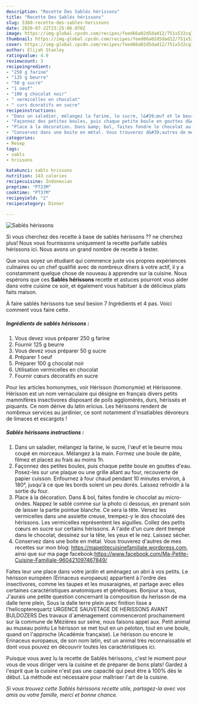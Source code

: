 ```yaml
---
description: "Recette Des Sablés hérissons"
title: "Recette Des Sablés hérissons"
slug: 5360-recette-des-sables-herissons
date: 2020-07-22T23:25:06.070Z
image: https://img-global.cpcdn.com/recipes/feed66a02d5dad12/751x532cq70/sables-herissons-photo-principale-de-la-recette.jpg
thumbnail: https://img-global.cpcdn.com/recipes/feed66a02d5dad12/751x532cq70/sables-herissons-photo-principale-de-la-recette.jpg
cover: https://img-global.cpcdn.com/recipes/feed66a02d5dad12/751x532cq70/sables-herissons-photo-principale-de-la-recette.jpg
author: Elijah Stanley
ratingvalue: 4.9
reviewcount: 3
recipeingredient:
- "250 g farine"
- "125 g beurre"
- "50 g sucre"
- "1 oeuf"
- "100 g chocolat noir"
- " vermicelles en chocolat"
- " curs dcoratifs en sucre"
recipeinstructions:
- "Dans un saladier, mélangez la farine, le sucre, l&#39;œuf et le beurre mou coupé en morceaux. Mélangez à la main. Formez une boule de pâte, filmez et placez au frais au moins 1h."
- "Façonnez des petites boules, puis chaque petite boule en gouttes d&#39;eau. Posez-les sur une plaque ou une grille allant au four, recouverte de papier cuisson. Enfournez à four chaud pendant 10 minutes environ, à 180°, jusqu&#39;à ce que les bords soient un peu dorés. Laissez refroidir à la sortie du four."
- "Place à la décoration. Dans &amp; bol, faites fondre le chocolat au micro-ondes. Nappez le sablé comme sur la photo ci dessous, en prenant soin de laisser la partie pointue blanche. Ce sera la tête. Versez les vermicelles dans une assiette creuse, trempez-y le dos chocolaté des hérissons. Les vermicelles représentent les aiguilles. Collez des petits cœurs en sucre sur certains hérissons. A l&#39;aide d&#39;un cure dent trempé dans le chocolat, dessinez sur la tête, les yeux et le nez. Laissez sécher."
- "Conservez dans une boite en métal. Vous trouverez d&#39;autres de mes recettes sur mon blog: https://mapetitecuisinefamiliale.wordpress.com, ainsi que sur ma page facebook:https://www.facebook.com/Ma-Petite-Cuisine-Familiale-960421097467849/"
categories:
- Resep
tags:
- sabls
- hrissons

katakunci: sabls hrissons 
nutrition: 143 calories
recipecuisine: Indonesian
preptime: "PT23M"
cooktime: "PT37M"
recipeyield: "2"
recipecategory: Dinner

---
```



![Sablés hérissons](https://img-global.cpcdn.com/recipes/feed66a02d5dad12/751x532cq70/sables-herissons-photo-principale-de-la-recette.jpg)

Si vous cherchez des recette à base de sablés hérissons ?? ne cherchez plus! Nous vous fournissons uniquement la recette parfaite sablés hérissons ici. Nous avons un grand nombre de recette à tester.

Que vous soyez un étudiant qui commence juste vos propres expériences culinaires ou un chef qualifié avec de nombreux dîners à votre actif, il y a constamment quelque chose de nouveau à apprendre sur la cuisine. Nous espérons que ces <strong> Sablés hérissons </strong> recette et astuces pourront vous aider dans votre cuisine ce soir, et également vous habituer à de délicieux plats faits maison.

<!--inarticleads1-->

À faire sablés hérissons tue seul besion 7 Ingrédients et 4 pas. Voici comment vous faire cette.

##### Ingrédients de sablés hérissons :

1. Vous devez vous préparer 250 g farine
1. Fournir 125 g beurre
1. Vous devez vous préparer 50 g sucre
1. Préparer 1 oeuf
1. Préparer 100 g chocolat noir
1. Utilisation  vermicelles en chocolat
1. Fournir  cœurs décoratifs en sucre


Pour les articles homonymes, voir Hérisson (homonymie) et Hérissonne. Hérisson est un nom vernaculaire qui désigne en français divers petits mammifères insectivores disposant de poils agglomérés, durs, hérissés et piquants. Ce nom dérive du latin ericius. Les hérissons rendent de nombreux services au jardinier, ce sont notamment d&#39;insatiables dévoreurs de limaces et escargots ! 

<!--inarticleads2-->

##### Sablés hérissons instructions :

1. Dans un saladier, mélangez la farine, le sucre, l&#39;œuf et le beurre mou coupé en morceaux. Mélangez à la main. Formez une boule de pâte, filmez et placez au frais au moins 1h.
1. Façonnez des petites boules, puis chaque petite boule en gouttes d&#39;eau. Posez-les sur une plaque ou une grille allant au four, recouverte de papier cuisson. Enfournez à four chaud pendant 10 minutes environ, à 180°, jusqu&#39;à ce que les bords soient un peu dorés. Laissez refroidir à la sortie du four.
1. Place à la décoration. Dans &amp; bol, faites fondre le chocolat au micro-ondes. Nappez le sablé comme sur la photo ci dessous, en prenant soin de laisser la partie pointue blanche. Ce sera la tête. Versez les vermicelles dans une assiette creuse, trempez-y le dos chocolaté des hérissons. Les vermicelles représentent les aiguilles. Collez des petits cœurs en sucre sur certains hérissons. A l&#39;aide d&#39;un cure dent trempé dans le chocolat, dessinez sur la tête, les yeux et le nez. Laissez sécher.
1. Conservez dans une boite en métal. Vous trouverez d&#39;autres de mes recettes sur mon blog: https://mapetitecuisinefamiliale.wordpress.com, ainsi que sur ma page facebook:https://www.facebook.com/Ma-Petite-Cuisine-Familiale-960421097467849/


Faites leur une place dans votre jardin et aménagez un abri à vos petits. Le hérisson européen (Erinaceus europaeus) appartient à l&#39;ordre des insectivores, comme les taupes et les musaraignes, et partage avec elles certaines caractéristiques anatomiques et génétiques. Bonjour a tous, J&#39;aurais une petite question concernant la composition du herisson de ma dalle terre plein, Sous la dalle terre plein avec finition lisse a l&#39;helicopterequartz URGENCE SAUVETAGE DE HERISSONS AVANT BULDOZERS Des travaux d´aménagement commenceront prochainement sur la commune de Mézières sur seine, nous faisons appel aux. Petit animal au museau pointu Le hérisson se met tout en un peloton, tout en une boule, quand on l&#39;approche (Académie française). Le hérisson ou encore le Erinaceus europaeus, de son nom latin, est un animal très reconnaissable et dont vous pouvez en découvrir toutes les caractéristiques ici. 

<!--inarticleads1-->

<p>
Puisque vous avez lu la recette de Sablés hérissons, c'est le moment pour vous de vous diriger vers la cuisine et de préparer de bons plats! Gardez à l'esprit que la cuisine n'est pas une capacité qui peut être à 100% dès le début. La méthode est nécessaire pour maîtriser l'art de la cuisine.
</p>

<p>
<i>Si vous trouvez cette Sablés hérissons recette utile, partagez-la avec vos amis ou votre famille, merci et bonne chance.</i>
</p>
